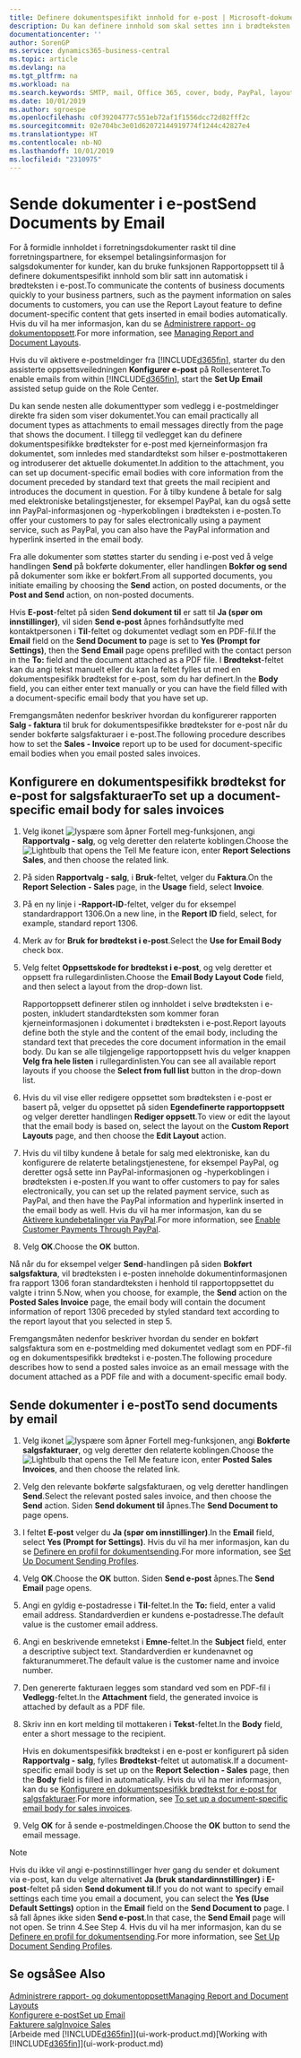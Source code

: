 ```yaml
---
title: Definere dokumentspesifikt innhold for e-post | Microsoft-dokumentasjon
description: Du kan definere innhold som skal settes inn i brødteksten i en e-postmelding, for eksempel en PayPal-kobling. Du kan også legge ved dokumenter i e-postmeldinger.
documentationcenter: ''
author: SorenGP
ms.service: dynamics365-business-central
ms.topic: article
ms.devlang: na
ms.tgt_pltfrm: na
ms.workload: na
ms.search.keywords: SMTP, mail, Office 365, cover, body, PayPal, layout
ms.date: 10/01/2019
ms.author: sgroespe
ms.openlocfilehash: c0f39204777c551eb72af1f1556dcc72d82fff2c
ms.sourcegitcommit: 02e704bc3e01d62072144919774f1244c42827e4
ms.translationtype: HT
ms.contentlocale: nb-NO
ms.lasthandoff: 10/01/2019
ms.locfileid: "2310975"
---
```

# <a name="send-documents-by-email"></a><span data-ttu-id="1dac5-104">Sende dokumenter i e-post</span><span class="sxs-lookup"><span data-stu-id="1dac5-104">Send Documents by Email</span></span>
<span data-ttu-id="1dac5-105">For å formidle innholdet i forretningsdokumenter raskt til dine forretningspartnere, for eksempel betalingsinformasjon for salgsdokumenter for kunder, kan du bruke funksjonen Rapportoppsett til å definere dokumentspesifikt innhold som blir satt inn automatisk i brødteksten i e-post.</span><span class="sxs-lookup"><span data-stu-id="1dac5-105">To communicate the contents of business documents quickly to your business partners, such as the payment information on sales documents to customers, you can use the Report Layout feature to define document-specific content that gets inserted in email bodies automatically.</span></span> <span data-ttu-id="1dac5-106">Hvis du vil ha mer informasjon, kan du se [Administrere rapport- og dokumentoppsett](ui-manage-report-layouts.md).</span><span class="sxs-lookup"><span data-stu-id="1dac5-106">For more information, see [Managing Report and Document Layouts](ui-manage-report-layouts.md).</span></span>

<span data-ttu-id="1dac5-107">Hvis du vil aktivere e-postmeldinger fra [!INCLUDE[d365fin](includes/d365fin_md.md)], starter du den assisterte oppsettsveiledningen **Konfigurer e-post** på Rollesenteret.</span><span class="sxs-lookup"><span data-stu-id="1dac5-107">To enable emails from within [!INCLUDE[d365fin](includes/d365fin_md.md)], start the **Set Up Email** assisted setup guide on the Role Center.</span></span>

<span data-ttu-id="1dac5-108">Du kan sende nesten alle dokumenttyper som vedlegg i e-postmeldinger direkte fra siden som viser dokumentet.</span><span class="sxs-lookup"><span data-stu-id="1dac5-108">You can email practically all document types as attachments to email messages directly from the page that shows the document.</span></span> <span data-ttu-id="1dac5-109">I tillegg til vedlegget kan du definere dokumentspesifikke brødtekster for e-post med kjerneinformasjon fra dokumentet, som innledes med standardtekst som hilser e-postmottakeren og introduserer det aktuelle dokumentet.</span><span class="sxs-lookup"><span data-stu-id="1dac5-109">In addition to the attachment, you can set up document-specific email bodies with core information from the document preceded by standard text that greets the mail recipient and introduces the document in question.</span></span> <span data-ttu-id="1dac5-110">For å tilby kundene å betale for salg med elektroniske betalingstjenester, for eksempel PayPal, kan du også sette inn PayPal-informasjonen og -hyperkoblingen i brødteksten i e-posten.</span><span class="sxs-lookup"><span data-stu-id="1dac5-110">To offer your customers to pay for sales electronically using a payment service, such as PayPal, you can also have the PayPal information and hyperlink inserted in the email body.</span></span>

<span data-ttu-id="1dac5-111">Fra alle dokumenter som støttes starter du sending i e-post ved å velge handlingen **Send** på bokførte dokumenter, eller handlingen **Bokfør og send** på dokumenter som ikke er bokført.</span><span class="sxs-lookup"><span data-stu-id="1dac5-111">From all supported documents, you initiate emailing by choosing the **Send** action, on posted documents, or the **Post and Send** action, on non-posted documents.</span></span>

<span data-ttu-id="1dac5-112">Hvis **E-post**-feltet på siden **Send dokument til** er satt til **Ja (spør om innstillinger)**, vil siden **Send e-post** åpnes forhåndsutfylte med kontaktpersonen i **Til**-feltet og dokumentet vedlagt som en PDF-fil.</span><span class="sxs-lookup"><span data-stu-id="1dac5-112">If the **Email** field on the **Send Document to** page is set to **Yes (Prompt for Settings)**, then the **Send Email** page opens prefilled with the contact person in the **To:** field and the document attached as a PDF file.</span></span> <span data-ttu-id="1dac5-113">I **Brødtekst**-feltet kan du angi tekst manuelt eller du kan la feltet fylles ut med en dokumentspesifikk brødtekst for e-post, som du har definert.</span><span class="sxs-lookup"><span data-stu-id="1dac5-113">In the **Body** field, you can either enter text manually or you can have the field filled with a document-specific email body that you have set up.</span></span>

<span data-ttu-id="1dac5-114">Fremgangsmåten nedenfor beskriver hvordan du konfigurerer rapporten **Salg - faktura** til bruk for dokumentspesifikke brødtekster for e-post når du sender bokførte salgsfakturaer i e-post.</span><span class="sxs-lookup"><span data-stu-id="1dac5-114">The following procedure describes how to set the **Sales - Invoice** report up to be used for document-specific email bodies when you email posted sales invoices.</span></span>

## <a name="to-set-up-a-document-specific-email-body-for-sales-invoices"></a><span data-ttu-id="1dac5-115">Konfigurere en dokumentspesifikk brødtekst for e-post for salgsfakturaer</span><span class="sxs-lookup"><span data-stu-id="1dac5-115">To set up a document-specific email body for sales invoices</span></span>
1. <span data-ttu-id="1dac5-116">Velg ikonet ![lyspære som åpner Fortell meg-funksjonen](media/ui-search/search_small.png "Fortell hva du vil gjøre"), angi **Rapportvalg - salg**, og velg deretter den relaterte koblingen.</span><span class="sxs-lookup"><span data-stu-id="1dac5-116">Choose the ![Lightbulb that opens the Tell Me feature](media/ui-search/search_small.png "Tell me what you want to do") icon, enter **Report Selections Sales**, and then choose the related link.</span></span>
2. <span data-ttu-id="1dac5-117">På siden **Rapportvalg - salg**, i **Bruk**-feltet, velger du **Faktura**.</span><span class="sxs-lookup"><span data-stu-id="1dac5-117">On the **Report Selection - Sales** page, in the **Usage** field, select **Invoice**.</span></span>
3. <span data-ttu-id="1dac5-118">På en ny linje i **-Rapport-ID**-feltet, velger du for eksempel standardrapport 1306.</span><span class="sxs-lookup"><span data-stu-id="1dac5-118">On a new line, in the **Report ID** field, select, for example, standard report 1306.</span></span>
4. <span data-ttu-id="1dac5-119">Merk av for **Bruk for brødtekst i e-post**.</span><span class="sxs-lookup"><span data-stu-id="1dac5-119">Select the **Use for Email Body** check box.</span></span>
5. <span data-ttu-id="1dac5-120">Velg feltet **Oppsettskode for brødtekst i e-post**, og velg deretter et oppsett fra rullegardinlisten.</span><span class="sxs-lookup"><span data-stu-id="1dac5-120">Choose the **Email Body Layout Code** field, and then select a layout from the drop-down list.</span></span>

    <span data-ttu-id="1dac5-121">Rapportoppsett definerer stilen og innholdet i selve brødteksten i e-posten, inkludert standardteksten som kommer foran kjerneinformasjonen i dokumentet i brødteksten i e-post.</span><span class="sxs-lookup"><span data-stu-id="1dac5-121">Report layouts define both the style and the content of the email body, including the standard text that precedes the core document information in the email body.</span></span> <span data-ttu-id="1dac5-122">Du kan se alle tilgjengelige rapportoppsett hvis du velger knappen **Velg fra hele listen** i rullegardinlisten.</span><span class="sxs-lookup"><span data-stu-id="1dac5-122">You can see all available report layouts if you choose the **Select from full list** button in the drop-down list.</span></span>
6. <span data-ttu-id="1dac5-123">Hvis du vil vise eller redigere oppsettet som brødteksten i e-post er basert på, velger du oppsettet på siden **Egendefinerte rapportoppsett** og velger deretter handlingen **Rediger oppsett**.</span><span class="sxs-lookup"><span data-stu-id="1dac5-123">To view or edit the layout that the email body is based on, select the layout on the **Custom Report Layouts** page, and then choose the **Edit Layout** action.</span></span>
7. <span data-ttu-id="1dac5-124">Hvis du vil tilby kundene å betale for salg med elektroniske, kan du konfigurere de relaterte betalingstjenestene, for eksempel PayPal, og deretter også sette inn PayPal-informasjonen og -hyperkoblingen i brødteksten i e-posten.</span><span class="sxs-lookup"><span data-stu-id="1dac5-124">If you want to offer customers to pay for sales electronically, you can set up the related payment service, such as PayPal, and then have the PayPal information and hyperlink inserted in the email body as well.</span></span> <span data-ttu-id="1dac5-125">Hvis du vil ha mer informasjon, kan du se [Aktivere kundebetalinger via PayPal](sales-how-enable-payment-service-extensions.md).</span><span class="sxs-lookup"><span data-stu-id="1dac5-125">For more information, see [Enable Customer Payments Through PayPal](sales-how-enable-payment-service-extensions.md).</span></span>
8. <span data-ttu-id="1dac5-126">Velg **OK**.</span><span class="sxs-lookup"><span data-stu-id="1dac5-126">Choose the **OK** button.</span></span>

<span data-ttu-id="1dac5-127">Nå når du for eksempel velger **Send**-handlingen på siden **Bokført salgsfaktura**, vil brødteksten i e-posten inneholde dokumentinformasjonen fra rapport 1306 foran standardteksten i henhold til rapportoppsettet du valgte i trinn 5.</span><span class="sxs-lookup"><span data-stu-id="1dac5-127">Now, when you choose, for example, the **Send** action on the **Posted Sales Invoice** page, the email body will contain the document information of report 1306 preceded by styled standard text according to the report layout that you selected in step 5.</span></span>

<span data-ttu-id="1dac5-128">Fremgangsmåten nedenfor beskriver hvordan du sender en bokført salgsfaktura som en e-postmelding med dokumentet vedlagt som en PDF-fil og en dokumentspesifikk brødtekst i e-posten.</span><span class="sxs-lookup"><span data-stu-id="1dac5-128">The following procedure describes how to send a posted sales invoice as an email message with the document attached as a PDF file and with a document-specific email body.</span></span>

## <a name="to-send-documents-by-email"></a><span data-ttu-id="1dac5-129">Sende dokumenter i e-post</span><span class="sxs-lookup"><span data-stu-id="1dac5-129">To send documents by email</span></span>
1. <span data-ttu-id="1dac5-130">Velg ikonet ![lyspære som åpner Fortell meg-funksjonen](media/ui-search/search_small.png "Fortell hva du vil gjøre"), angi **Bokførte salgsfakturaer**, og velg deretter den relaterte koblingen.</span><span class="sxs-lookup"><span data-stu-id="1dac5-130">Choose the ![Lightbulb that opens the Tell Me feature](media/ui-search/search_small.png "Tell me what you want to do") icon, enter **Posted Sales Invoices**, and then choose the related link.</span></span>
2. <span data-ttu-id="1dac5-131">Velg den relevante bokførte salgsfakturaen, og velg deretter handlingen **Send**.</span><span class="sxs-lookup"><span data-stu-id="1dac5-131">Select the relevant posted sales invoice, and then choose the **Send** action.</span></span> <span data-ttu-id="1dac5-132">Siden **Send dokument til** åpnes.</span><span class="sxs-lookup"><span data-stu-id="1dac5-132">The **Send Document to** page opens.</span></span>
3. <span data-ttu-id="1dac5-133">I feltet **E-post** velger du **Ja (spør om innstillinger)**.</span><span class="sxs-lookup"><span data-stu-id="1dac5-133">In the **Email** field, select **Yes (Prompt for Settings)**.</span></span> <span data-ttu-id="1dac5-134">Hvis du vil ha mer informasjon, kan du se [Definere en profil for dokumentsending](sales-how-setup-document-send-profiles.md).</span><span class="sxs-lookup"><span data-stu-id="1dac5-134">For more information, see [Set Up Document Sending Profiles](sales-how-setup-document-send-profiles.md).</span></span>
4. <span data-ttu-id="1dac5-135">Velg **OK**.</span><span class="sxs-lookup"><span data-stu-id="1dac5-135">Choose the **OK** button.</span></span> <span data-ttu-id="1dac5-136">Siden **Send e-post** åpnes.</span><span class="sxs-lookup"><span data-stu-id="1dac5-136">The **Send Email** page opens.</span></span>
5. <span data-ttu-id="1dac5-137">Angi en gyldig e-postadresse i **Til**-feltet.</span><span class="sxs-lookup"><span data-stu-id="1dac5-137">In the **To:** field, enter a valid email address.</span></span> <span data-ttu-id="1dac5-138">Standardverdien er kundens e-postadresse.</span><span class="sxs-lookup"><span data-stu-id="1dac5-138">The default value is the customer email address.</span></span>
6. <span data-ttu-id="1dac5-139">Angi en beskrivende emnetekst i **Emne**-feltet.</span><span class="sxs-lookup"><span data-stu-id="1dac5-139">In the **Subject** field, enter a descriptive subject text.</span></span> <span data-ttu-id="1dac5-140">Standardverdien er kundenavnet og fakturanummeret.</span><span class="sxs-lookup"><span data-stu-id="1dac5-140">The default value is the customer name and invoice number.</span></span>
7. <span data-ttu-id="1dac5-141">Den genererte fakturaen legges som standard ved som en PDF-fil i **Vedlegg**-feltet.</span><span class="sxs-lookup"><span data-stu-id="1dac5-141">In the **Attachment** field, the generated invoice is attached by default as a PDF file.</span></span>
8. <span data-ttu-id="1dac5-142">Skriv inn en kort melding til mottakeren i **Tekst**-feltet.</span><span class="sxs-lookup"><span data-stu-id="1dac5-142">In the **Body** field, enter a short message to the recipient.</span></span>

    <span data-ttu-id="1dac5-143">Hvis en dokumentspesifikk brødtekst i en e-post er konfigurert på siden **Rapportvalg - salg**, fylles **Brødtekst**-feltet ut automatisk.</span><span class="sxs-lookup"><span data-stu-id="1dac5-143">If a document-specific email body is set up on the **Report Selection - Sales** page, then the **Body** field is filled in automatically.</span></span> <span data-ttu-id="1dac5-144">Hvis du vil ha mer informasjon, kan du se [Konfigurere en dokumentspesifikk brødtekst for e-post for salgsfakturaer](ui-how-send-documents-email.md#to-set-up-a-document-specific-email-body-for-sales-invoices).</span><span class="sxs-lookup"><span data-stu-id="1dac5-144">For more information, see [To set up a document-specific email body for sales invoices](ui-how-send-documents-email.md#to-set-up-a-document-specific-email-body-for-sales-invoices).</span></span>
9. <span data-ttu-id="1dac5-145">Velg **OK** for å sende e-postmeldingen.</span><span class="sxs-lookup"><span data-stu-id="1dac5-145">Choose the **OK** button to send the email message.</span></span>

> [!NOTE]  
>   <span data-ttu-id="1dac5-146">Hvis du ikke vil angi e-postinnstillinger hver gang du sender et dokument via e-post, kan du velge alternativet **Ja (bruk standardinnstillinger)** i **E-post**-feltet på siden **Send dokument til**.</span><span class="sxs-lookup"><span data-stu-id="1dac5-146">If you do not want to specify email settings each time you email a document, you can select the **Yes (Use Default Settings)** option in the **Email** field on the **Send Document to** page.</span></span> <span data-ttu-id="1dac5-147">I så fall åpnes ikke siden **Send e-post**.</span><span class="sxs-lookup"><span data-stu-id="1dac5-147">In that case, the **Send Email** page will not open.</span></span> <span data-ttu-id="1dac5-148">Se trinn 4.</span><span class="sxs-lookup"><span data-stu-id="1dac5-148">See Step 4.</span></span> <span data-ttu-id="1dac5-149">Hvis du vil ha mer informasjon, kan du se [Definere en profil for dokumentsending](sales-how-setup-document-send-profiles.md).</span><span class="sxs-lookup"><span data-stu-id="1dac5-149">For more information, see [Set Up Document Sending Profiles](sales-how-setup-document-send-profiles.md).</span></span>

## <a name="see-also"></a><span data-ttu-id="1dac5-150">Se også</span><span class="sxs-lookup"><span data-stu-id="1dac5-150">See Also</span></span>
[<span data-ttu-id="1dac5-151">Administrere rapport- og dokumentoppsett</span><span class="sxs-lookup"><span data-stu-id="1dac5-151">Managing Report and Document Layouts</span></span>](ui-manage-report-layouts.md)  
[<span data-ttu-id="1dac5-152">Konfigurere e-post</span><span class="sxs-lookup"><span data-stu-id="1dac5-152">Set up Email</span></span>](admin-how-setup-email.md)  
[<span data-ttu-id="1dac5-153">Fakturere salg</span><span class="sxs-lookup"><span data-stu-id="1dac5-153">Invoice Sales</span></span>](sales-how-invoice-sales.md)  
<span data-ttu-id="1dac5-154">[Arbeide med [!INCLUDE[d365fin](includes/d365fin_md.md)]](ui-work-product.md)</span><span class="sxs-lookup"><span data-stu-id="1dac5-154">[Working with [!INCLUDE[d365fin](includes/d365fin_md.md)]](ui-work-product.md)</span></span>
